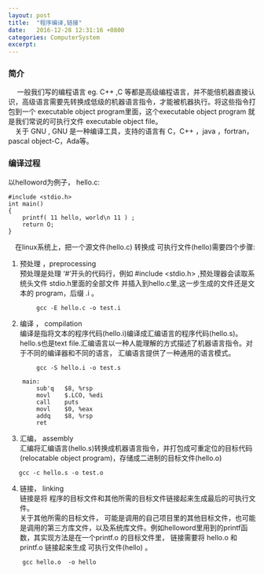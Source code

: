 ```yaml
---
layout: post
title:  "程序编译,链接"
date:   2016-12-28 12:31:16 +0800
categories: ComputerSystem
excerpt:
---
```


###  简介

&emsp; 一般我们写的编程语言 eg. C\+\+ ,C 等都是高级编程语言，并不能倍机器直接认识，高级语言需要先转换成低级的机器语言指令，才能被机器执行。将这些指令打包到一个 executable object program里面，这个executable object program 就是我们常说的可执行文件 executable object file。  
&emsp;关于 GNU , GNU 是一种编译工具，支持的语言有 C，C\+\+ ，java ，fortran，pascal object-C，Ada等。  

### 编译过程

以helloword为例子， hello.c:

	#include <stdio.h>
	int main()
	{
		printf( 11 hello, world\n 11 ) ;
		return O;
	}
    
&emsp;在linux系统上，把一个源文件(hello.c) 转换成 可执行文件(hello)需要四个步骤:

1. 预处理 ，preprocessing  
 	预处理是处理 ‘#’开头的代码行，例如 #include <stdio.h> ,预处理器会读取系统头文件 stdio.h里面的全部文件 并插入到hello.c里,这一步生成的文件还是文本的 program，后缀  .i 。   
```
    	gcc -E hello.c -o test.i
```        
2. 编译 ， compilation   
	编译是指将文本的程序代码(hello.i)编译成汇编语言的程序代码(hello.s)。hello.s也是text file.汇编语言以一种人能理解的方式描述了机器语言指令。对于不同的编译器和不同的语言， 汇编语言提供了一种通用的语言模式。  

```
    	gcc -S hello.i -o test.s
```

```
	main:
		sub'q 	$8, %rsp
		movl 	$.LCO, %edi
		call	puts
		movl 	$0, %eax
    	addq	$8, %rsp
		ret 
```

3. 汇编， assembly   
	汇编将汇编语言(hello.s)转换成机器语言指令，并打包成可重定位的目标代码(relocatable object program)，存储成二进制的目标文件(hello.o)  

```
   gcc -c hello.s -o test.o     
```

4. 链接， linking  
	链接是将 程序的目标文件和其他所需的目标文件链接起来生成最后的可执行文件。  
    关于其他所需的目标文件， 可能是调用的自己项目里的其他目标文件，也可能是调用的第三方库文件，以及系统库文件。例如helloword里用到的printf函数，其实现方法是在一个printf.o 的目标文件里， 链接需要将 hello.o 和 printf.o 链接起来生成 可执行文件(hello) 。  

```
    gcc hello.o  -o hello
```
